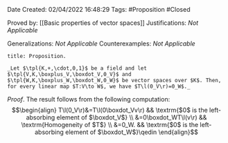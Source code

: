 <br />
<br />

Date Created: 02/04/2022 16:48:29
Tags: #Proposition #Closed 

Proved by: [[Basic properties of vector spaces]]
Justifications: _Not Applicable_

Generalizations: _Not Applicable_
Counterexamples: _Not Applicable_

``` ad-Proposition
title: Proposition.

_Let $\tpl{K,+,\cdot,0,1}$ be a field and let $\tpl{V,K,\boxplus_V,\boxdot_V,0_V}$ and $\tpl{W,K,\boxplus_W,\boxdot_W,0_W}$ be vector spaces over $K$. Then, for every linear map $T:V\to W$, we have $T\l(0_V\r)=0_W$._

```

_Proof_. The result follows from the following computation:
$$\begin{align}
    T\l(0_V\r)&=T\l(0\boxdot_Vv\r) && \textrm{$0$ is the left-absorbing element of $\boxdot_V$} \\
    &=0\boxdot_WT\l(v\r) && \textrm{Homogeneity of $T$} \\
    &=0_W. && \textrm{$0$ is the left-absorbing element of $\boxdot_W$}\qedin
\end{align}$$

